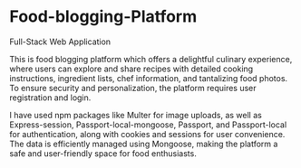 # Food-blogging-Platform
Full-Stack Web Application

This is food blogging platform which offers a delightful culinary experience, where users can explore and share recipes with detailed cooking instructions, ingredient lists, chef information, and tantalizing food photos. To ensure security and personalization, the platform requires user registration and login.

I have used npm packages like Multer for image uploads, as well as Express-session, Passport-local-mongoose, Passport, and Passport-local for authentication, along with cookies and sessions for user convenience. The data is efficiently managed using Mongoose, making the platform a safe and user-friendly space for food enthusiasts.
